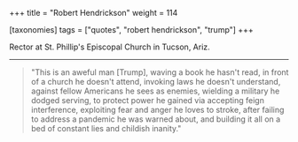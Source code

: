 +++
title = "Robert Hendrickson"
weight = 114

[taxonomies]
tags = ["quotes", "robert hendrickson", "trump"]
+++

Rector at St. Phillip's Episcopal Church in Tucson, Ariz.

---

> "This is an aweful man [Trump], waving a book he hasn't read, in front of a
> church he doesn't attend, invoking laws he doesn't understand, against
> fellow Americans he sees as enemies, wielding a military he dodged serving,
> to protect power he gained via accepting feign interference, exploiting fear
> and anger he loves to stroke, after failing to address a pandemic he was
> warned about, and building it all on a bed of constant lies and childish
> inanity."
